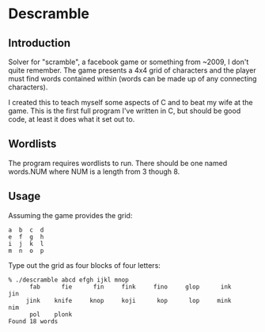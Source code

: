 # Descramble

## Introduction

Solver for "scramble", a facebook game or something from ~2009, I don't quite
remember. The game presents a 4x4 grid of characters and the player must find
words contained within (words can be made up of any connecting characters).

I created this to teach myself some aspects of C and to beat my wife at the
game. This is the first full program I've written in C, but should be good
code, at least it does what it set out to.

## Wordlists

The program requires wordlists to run. There should be one named words.NUM
where NUM is a length from 3 though 8.

## Usage

Assuming the game provides the grid:

```
a  b  c  d
e  f  g  h
i  j  k  l
m  n  o  p
```

Type out the grid as four blocks of four letters:

```
% ./descramble abcd efgh ijkl mnop
      fab      fie      fin     fink     fino     glop      ink      jin
     jink    knife     knop     koji      kop      lop     mink      nim
      pol    plonk
Found 18 words
```
